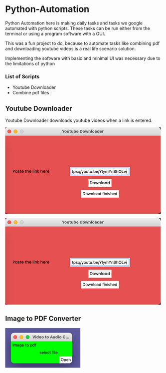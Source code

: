 # Python-Automation

Python Automation here is making daily tasks and tasks we google automated with python scripts.
These tasks can be run either from the terminal or using a program software with a GUI.

This was a fun project to do, because to automate tasks like combining pdf and downloading youtube videos is a real life scenario solution.

Implementing the software with basic and minimal UI was necessary due to the limitations of python

### List of Scripts

* Youtube Downloader
* Combine pdf files






## Youtube Downloader

Youtube Downloader downloads youtube videos when a link is entered.

<img align="center" src="https://github.com/ajay-pk/Python-Automation/blob/main/images/1.png">

![alt text](https://github.com/ajay-pk/Python-Automation/blob/main/images/1.png)

## Image to PDF Converter
![alt text](https://github.com/ajay-pk/Python-Automation/blob/main/images/Screenshot%202021-07-27%20at%205.00.40%20PM.png)
